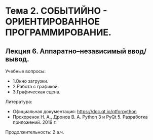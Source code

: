 Тема 2. СОБЫТИЙНО - ОРИЕНТИРОВАННОЕ ПРОГРАММИРОВАНИЕ.
=
Лекция 6. Аппаратно–независимый ввод/вывод.
-

Учебные вопросы:
 - 1.Окно загрузки.
 - 2.Работа с графикой.
 - 3.Графическая сцена.
      
Литература:
 - Официальная документация: https://doc.qt.io/qtforpython
 - Прохоренок Н. А., Дронов В. А. Python 3 и PyQt 5. Разработка приложений. 2019 г. 

Продолжительность: 2 а.ч.